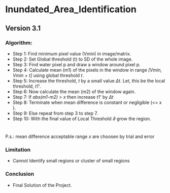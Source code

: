 # Inundated_Area_Identification
## Version 3.1

### Algorithm:
- Step 1: Find minimum pixel value (Vmin) in image/matrix.
- Step 2: Set Global threshold (t) to SD of the whole image.
- Step 3: Find water pixel p and draw a window around pixel p.
- Step 4: Calculate mean (m1) of the pixels in the window in range _[Vmin, Vmin + t]_ using global threshold _t_.
- Step 5: Increase the threshold, _t_ by a small value _Δt_. Let, this be the local threshold, _t1’_.
- Step 6: Now calculate the mean (m2) of the window again.
- Step 7: If _abs(m1-m2) > x_  then increase _t1’_ by _Δt_ 
- Step 8: Terminate when mean difference is constant or negligible (<= x ).
- Step 9: Else repeat from step 3 to step 7.
- Step 10: With the final value of Local Threshold _∂_ grow the region.
#
P.s.: mean difference acceptable range _x_ are choosen by trial and error

### Limitation
- Cannot Identify small regions or cluster of small regions

### Conclusion
- Final Solution of the Project.

